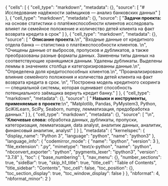 {
 "cells": [
  {
   "cell_type": "markdown",
   "metadata": {},
   "source": [
    "# Исследование надёжности заёмщиков — анализ банковских данных"
   ]
  },
  {
   "cell_type": "markdown",
   "metadata": {},
   "source": [
    "<b>Задачи проекта:</b> на основе статистики о платёжеспособности клиентов исследовать влияет ли семейное положение и количество детей клиента на факт возврата кредита в срок"
   ]
  },
  {
   "cell_type": "markdown",
   "metadata": {},
   "source": [
    "<b> Описание проекта.</b>\n",
    "Входные данные от кредитного отдела банка  — статистика о платёжеспособности клиентов. \n",
    "Очищены данные от выбросов, пропусков и дубликатов, а также преобразованы разные форматы данных. Заменены типы данных на соответствующие хранящимся данным. Удалены дубликаты. Выделены леммы в значениях столбца и категоризированны данные.\n",
    "Определена доля кредитоспособных клиентов.\n",
    "Проанализировано влияние семейного положения и количества детей клиента на факт возврата кредита в срок. \n",
    "Построена модель кредитного скоринга — специальной системы, которая оценивает способность потенциального заёмщика вернуть кредит банку."
   ]
  },
  {
   "cell_type": "markdown",
   "metadata": {},
   "source": [
    "<b> Навыки и инструменты, применяемые в проекте:</b>\n",
    "Matplotlib, Pandas, PyMystem3, Python, SciKitLearn, SciPy, Seaborn, numpy, лемматизация, предобработка данных."
   ]
  },
  {
   "cell_type": "markdown",
   "metadata": {},
   "source": [
    "\n",
    "<b>Ключевые слова:</b> обработка данных, дубликаты, пропуски, категоризация, лемматизация, data analyst, аналитик данных, аналитик, финансовый аналитик, analyst"
   ]
  }
 ],
 "metadata": {
  "kernelspec": {
   "display_name": "Python 3",
   "language": "python",
   "name": "python3"
  },
  "language_info": {
   "codemirror_mode": {
    "name": "ipython",
    "version": 3
   },
   "file_extension": ".py",
   "mimetype": "text/x-python",
   "name": "python",
   "nbconvert_exporter": "python",
   "pygments_lexer": "ipython3",
   "version": "3.7.8"
  },
  "toc": {
   "base_numbering": 1,
   "nav_menu": {},
   "number_sections": true,
   "sideBar": true,
   "skip_h1_title": true,
   "title_cell": "Table of Contents",
   "title_sidebar": "Contents",
   "toc_cell": false,
   "toc_position": {},
   "toc_section_display": true,
   "toc_window_display": false
  }
 },
 "nbformat": 4,
 "nbformat_minor": 2
}
